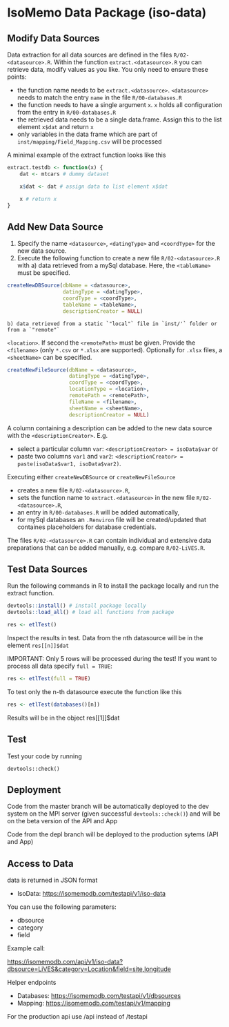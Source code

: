 # IsoMemo Data Package (iso-data)

## Modify Data Sources

Data extraction for all data sources are defined in the files `R/02-<datasource>.R`. Within the function `extract.<datasource>.R` you can retrieve data, modify values as you like. You only need to ensure these points:

- the function name needs to be `extract.<datasource>`. `<datasource>` needs to match the entry `name` in the file `R/00-databases.R`
- the function needs to have a single argument `x`. `x` holds all configuration from the entry in `R/00-databases.R`
- the retrieved data needs to be a single data.frame. Assign this to the list element `x$dat` and return `x`
- only variables in the data frame which are part of `inst/mapping/Field_Mapping.csv` will be processed

A minimal example of the extract function looks like this

```r
extract.testdb <- function(x) {
    dat <- mtcars # dummy dataset

    x$dat <- dat # assign data to list element x$dat

    x # return x
}
```

## Add New Data Source

1. Specify the name `<datasource>`, `<datingType>` and `<coordType>` for the new data source.
2. Execute the following function to create a new file `R/02-<datasource>.R` with 
   a) data retrieved from a mySql database. Here, the `<tableName>` must be specified.
```r
createNewDBSource(dbName = <datasource>,
                  datingType = <datingType>,
                  coordType = <coordType>,
                  tableName = <tableName>,
                  descriptionCreator = NULL)
```
    b) data retrieved from a static `"local"` file in `inst/'` folder or from a `"remote"`
 `<location>`. If second the `<remotePath>` must be given.
 Provide the `<filename>` (only `*.csv` or `*.xlsx` are supported). Optionally for `.xlsx` files,
 a `<sheetName>` can be specified.
```r
createNewFileSource(dbName = <datasource>,
                    datingType = <datingType>,
                    coordType = <coordType>,
                    locationType = <location>,
                    remotePath = <remotePath>,
                    fileName = <filename>,
                    sheetName = <sheetName>,
                    descriptionCreator = NULL)
```


A column containing a description can be added to the new data source with the
`<descriptionCreator>`. E.g. 

- select a particular column `var`: `<descriptionCreator> = isoData$var` or
- paste two columns `var1` and `var2`: `<descriptionCreator> = paste(isoData$var1, isoData$var2)`.

Executing either `createNewDBSource` or `createNewFileSource` 

- creates a new file `R/02-<datasource>.R`,
- sets the function name to `extract.<datasource>` in the new file `R/02-<datasource>.R`,
- an entry in `R/00-databases.R` will be added automatically,
- for mySql databases an `.Renviron` file will be created/updated that containes placeholders for
database credentials.

The files `R/02-<datasource>.R` can contain individual and extensive data preparations that can be
added manually, e.g. compare `R/02-LiVES.R`.

## Test Data Sources

Run the following commands in R to install the package locally and run the extract function.

```r
devtools::install() # install package locally
devtools::load_all() # load all functions from package

res <- etlTest()
```

Inspect the results in test. Data from the nth datasource will be in the element `res[[n]]$dat`

IMPORTANT: Only 5 rows will be processed during the test! If you want to process all data specify `full = TRUE`:

```r
res <- etlTest(full = TRUE)
```

To test only the n-th datasource execute the function like this
```r
res <- etlTest(databases()[n])
```

Results will be in the object res[[1]]$dat

## Test

Test your code by running

```
devtools::check()
```

## Deployment

Code from the master branch will be automatically deployed to the dev system on the MPI server (given successful `devtools::check()`) and will be on the beta version of the API and App

Code from the depl branch will be deployed to the production sytems (API and App)

## Access to Data

data is returned in JSON format

- IsoData: https://isomemodb.com/testapi/v1/iso-data

You can use the following parameters:

- dbsource
- category
- field

Example call:

https://isomemodb.com/api/v1/iso-data?dbsource=LiVES&category=Location&field=site,longitude

Helper endpoints

- Databases: https://isomemodb.com/testapi/v1/dbsources
- Mapping: https://isomemodb.com/testapi/v1/mapping

For the production api use /api instead of /testapi
